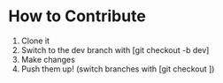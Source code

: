# How to Contribute
1. Clone it
2. Switch to the dev branch with [git checkout -b dev]
3. Make changes
4. Push them up!
(switch branches with [git checkout <branch>])

